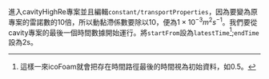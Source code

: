 進入cavityHighRe專案並且編輯`constant/transportProperties`，因為要變為原專案的雷諾數的10倍，所以動黏滯係數要除以10，便為$1×10^{-3} m^2s^{-1}$。我們要從cavity專案的最後一個時間數據開始運行。將`startFrom`設為`latestTime`[^1];`endTime`設為2s。

[^1]:這樣一來icoFoam就會把存在時間路徑最後的時間視為初始資料，如0.5。
